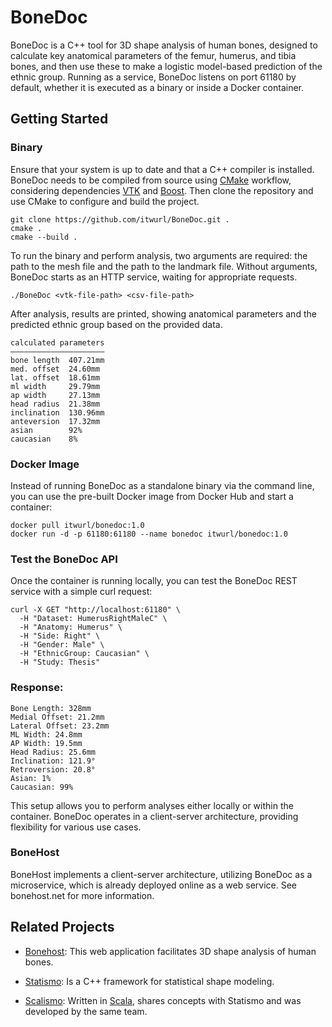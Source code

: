 # BoneDoc

BoneDoc is a C++ tool for 3D shape analysis of human bones, designed to calculate key anatomical parameters of the femur, humerus, and tibia bones, and then use these to make a logistic model-based prediction of the ethnic group.
Running as a service, BoneDoc listens on port 61180 by default, whether it is executed as a binary or inside a Docker container.

## Getting Started

### Binary

Ensure that your system is up to date and that a C++ compiler is installed. BoneDoc needs to be compiled from source using [CMake](https://cmake.org/) workflow, considering dependencies [VTK](http://www.vtk.org) and [Boost](http://www.boost.org). Then clone the repository and use CMake to configure and build the project.

```
git clone https://github.com/itwurl/BoneDoc.git .
cmake .
cmake --build .
```

To run the binary and perform analysis, two arguments are required: the path to the mesh file and the path to the landmark file. Without arguments, BoneDoc starts as an HTTP service, waiting for appropriate requests.

```
./BoneDoc <vtk-file-path> <csv-file-path>
```

After analysis, results are printed, showing anatomical parameters and the predicted ethnic group based on the provided data.

```
calculated parameters
—————————————————————
bone length  407.21mm
med. offset  24.60mm
lat. offset  18.61mm
ml width     29.79mm
ap width     27.13mm
head radius  21.38mm
inclination  130.96mm
anteversion  17.32mm
asian        92%
caucasian    8%
```

### Docker Image

Instead of running BoneDoc as a standalone binary via the command line, you can use the pre-built Docker image from Docker Hub and start a container:

```
docker pull itwurl/bonedoc:1.0
docker run -d -p 61180:61180 --name bonedoc itwurl/bonedoc:1.0
```

### Test the BoneDoc API

Once the container is running locally, you can test the BoneDoc REST service with a simple curl request:

```
curl -X GET "http://localhost:61180" \
  -H "Dataset: HumerusRightMaleC" \
  -H "Anatomy: Humerus" \
  -H "Side: Right" \
  -H "Gender: Male" \
  -H "EthnicGroup: Caucasian" \
  -H "Study: Thesis"
```

### Response:

```
Bone Length: 328mm
Medial Offset: 21.2mm
Lateral Offset: 23.2mm
ML Width: 24.8mm
AP Width: 19.5mm
Head Radius: 25.6mm
Inclination: 121.9°
Retroversion: 20.8°
Asian: 1%
Caucasian: 99%
```

This setup allows you to perform analyses either locally or within the container. BoneDoc operates in a client-server architecture, providing flexibility for various use cases.

### BoneHost

BoneHost implements a client-server architecture, utilizing BoneDoc as a microservice, which is already deployed online as a web service. See bonehost.net for more information.

## Related Projects
* [Bonehost](https://bonehost.net): This web application facilitates 3D shape analysis of human bones.

* [Statismo](https://github.com/statismo/statismo): Is a C++ framework for statistical shape modeling.

* [Scalismo](http://hub.com/unibas-gravis/scalismo): Written in [Scala](http://www.scala-lang.org/), shares concepts with Statismo and was developed by the same team.
